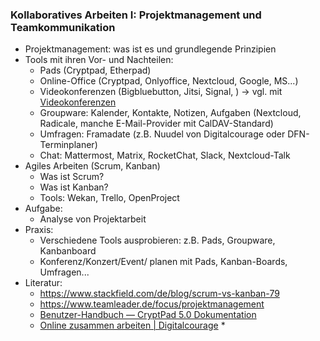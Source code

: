 ### Kollaboratives Arbeiten I: Projektmanagement und Teamkommunikation

* Projektmanagement: was ist es und grundlegende Prinzipien
* Tools mit ihren Vor- und Nachteilen:
  * Pads (Cryptpad, Etherpad)
  * Online-Office (Cryptpad, Onlyoffice, Nextcloud, Google, MS...)
  * Videokonferenzen (Bigbluebutton, Jitsi, Signal, ) -> vgl. mit [Videokonferenzen](content/kommunikation3.md)
  * Groupware: Kalender, Kontakte, Notizen, Aufgaben (Nextcloud, Radicale, manche E-Mail-Provider mit CalDAV-Standard)
  * Umfragen: Framadate (z.B. Nuudel von Digitalcourage oder DFN-Terminplaner)
  * Chat: Mattermost, Matrix, RocketChat, Slack, Nextcloud-Talk
* Agiles Arbeiten (Scrum, Kanban)
  * Was ist Scrum?
  * Was ist Kanban?
  * Tools: Wekan, Trello, OpenProject
* Aufgabe:
  * Analyse von Projektarbeit
* Praxis:
  * Verschiedene Tools ausprobieren: z.B. Pads, Groupware, Kanbanboard
  * Konferenz/Konzert/Event/ planen mit Pads, Kanban-Boards, Umfragen...
* Literatur:
  * https://www.stackfield.com/de/blog/scrum-vs-kanban-79
  * https://www.teamleader.de/focus/projektmanagement
  * [Benutzer-Handbuch &mdash; CryptPad 5.0 Dokumentation](https://docs.cryptpad.fr/de/user_guide/index.html)
  * [Online zusammen arbeiten | Digitalcourage](https://digitalcourage.de/digitale-selbstverteidigung/online-zusammen-arbeiten)  * 
